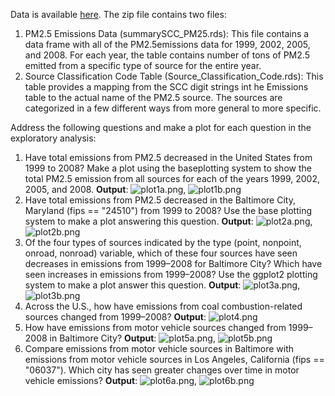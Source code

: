 Data is available [here](https://d396qusza40orc.cloudfront.net/exdata%2Fdata%2FNEI_data.zip).
The zip file contains two files:

1. PM2.5 Emissions Data (summarySCC_PM25.rds): This file contains a data frame with all of the PM2.5emissions data for 1999, 2002, 2005, and 2008. For each year, the table contains number of tons of PM2.5 emitted from a specific type of source for the entire year.
2. Source Classification Code Table (Source_Classification_Code.rds): This table provides a mapping from the SCC digit strings int he Emissions table to the actual name of the PM2.5 source. The sources are categorized in a few different ways from more general to more specific.

Address the following questions and make a plot for each question in the exploratory analysis:

1.	Have total emissions from PM2.5 decreased in the United States from 1999 to 2008? Make a plot using the baseplotting system to show the total PM2.5 emission from all sources for each of the years 1999, 2002, 2005, and 2008. **Output**:  ![plot1a.png](https://github.com/shngli/R-data-analysis/blob/master/EPA%20PM2.5%20emissions/plot1a.png), ![plot1b.png](https://github.com/shngli/R-data-analysis/blob/master/EPA%20PM2.5%20emissions/plot1b.png)
2.	Have total emissions from PM2.5 decreased in the Baltimore City, Maryland (fips == "24510") from 1999 to 2008? Use the base plotting system to make a plot answering this question. **Output**: ![plot2a.png](https://github.com/shngli/R-data-analysis/blob/master/EPA%20PM2.5%20emissions/plot2a.png), ![plot2b.png](https://github.com/shngli/R-data-analysis/blob/master/EPA%20PM2.5%20emissions/plot2b.png)
3.	Of the four types of sources indicated by the type (point, nonpoint, onroad, nonroad) variable, which of these four sources have seen decreases in emissions from 1999–2008 for Baltimore City? Which have seen increases in emissions from 1999–2008? Use the ggplot2 plotting system to make a plot answer this question. **Output**: ![plot3a.png](https://github.com/shngli/R-data-analysis/blob/master/EPA%20PM2.5%20emissions/plot3a.png), ![plot3b.png](https://github.com/shngli/R-data-analysis/blob/master/EPA%20PM2.5%20emissions/plot3b.png)
4.	Across the U.S., how have emissions from coal combustion-related sources changed from 1999–2008? **Output**: ![plot4.png](https://github.com/shngli/R-data-analysis/blob/master/EPA%20PM2.5%20emissions/plot4.png)
5.	How have emissions from motor vehicle sources changed from 1999–2008 in Baltimore City? **Output**: ![plot5a.png](https://github.com/shngli/R-data-analysis/blob/master/EPA%20PM2.5%20emissions/plot5a.png), ![plot5b.png](https://github.com/shngli/R-data-analysis/blob/master/EPA%20PM2.5%20emissions/plot5b.png)
6.	Compare emissions from motor vehicle sources in Baltimore  with emissions from motor vehicle sources in Los Angeles, California (fips == "06037"). Which city has seen greater changes over time in motor vehicle emissions? **Output**: ![plot6a.png](https://github.com/shngli/R-data-analysis/blob/master/EPA%20PM2.5%20emissions/plot6a.png), ![plot6b.png](https://github.com/shngli/R-data-analysis/blob/master/EPA%20PM2.5%20emissions/plot6b.png)
